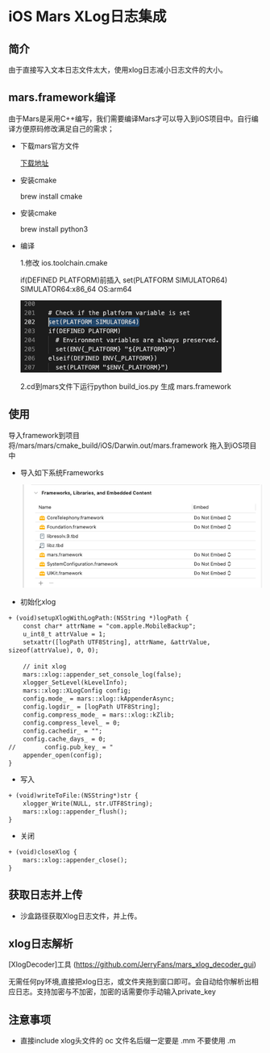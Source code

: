 # iOS Mars XLog日志集成

## 简介
  由于直接写入文本日志文件太大，使用xlog日志减小日志文件的大小。

## mars.framework编译
  由于Mars是采用C++编写，我们需要编译Mars才可以导入到iOS项目中。自行编译方便原码修改满足自己的需求；

* 下载mars官方文件

  [下载地址](https://github.com/Tencent/mars)

* 安装cmake

  brew install cmake

* 安装cmake

  brew install python3

* 编译 

  1.修改 ios.toolchain.cmake

  if(DEFINED PLATFORM)前插入 set(PLATFORM SIMULATOR64) SIMULATOR64:x86_64 OS:arm64

   ![修改](pic/2.png) 

  2.cd到mars文件下运行python build_ios.py
  生成 mars.framework


## 使用

导入framework到项目
将/mars/mars/cmake_build/iOS/Darwin.out/mars.framework 拖入到iOS项目中

* 导入如下系统Frameworks


    ![引入依赖库](pic/1.png)

* 初始化xlog

```
+ (void)setupXlogWithLogPath:(NSString *)logPath {
    const char* attrName = "com.apple.MobileBackup";
    u_int8_t attrValue = 1;
    setxattr([logPath UTF8String], attrName, &attrValue, sizeof(attrValue), 0, 0);
    
    // init xlog
    mars::xlog::appender_set_console_log(false);
    xlogger_SetLevel(kLevelInfo);
    mars::xlog::XLogConfig config;
    config.mode_ = mars::xlog::kAppenderAsync;
    config.logdir_ = [logPath UTF8String];
    config.compress_mode_ = mars::xlog::kZlib;
    config.compress_level_ = 0;
    config.cachedir_ = "";
    config.cache_days_ = 0;
//        config.pub_key_ = "
    appender_open(config);
}
```

* 写入
```
+ (void)writeToFile:(NSString*)str {
    xlogger_Write(NULL, str.UTF8String);
    mars::xlog::appender_flush();
}

```

* 关闭

```
+ (void)closeXlog {
    mars::xlog::appender_close();
}
```

## 获取日志并上传

* 沙盒路径获取Xlog日志文件，并上传。

## xlog日志解析

[XlogDecoder]工具 (https://github.com/JerryFans/mars_xlog_decoder_gui)

无需任何py环境,直接把xlog日志，或文件夹拖到窗口即可。会自动给你解析出相应日志。支持加密与不加密，加密的话需要你手动输入private_key

## 注意事项
* 直接include xlog头文件的 oc 文件名后缀一定要是 .mm 不要使用 .m





